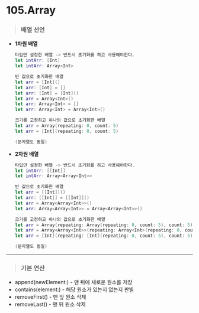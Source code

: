 # 105.Array

> ### 배열 선언
* **1차원 배열**
    ```swift
    타입만 설정한 배열 -> 반드시 초기화를 하고 사용해야한다.
    let intArr: [Int]
    let intArr: Array<Int>
    
    빈 값으로 초기화한 배열
    let arr = [Int]()
    let arr: [Int] = []
    let arr: [Int] = [Int]()
    let arr = Array<Int>()
    let arr: Array<Int> = []
    let arr: Array<Int> = Array<Int>()
    
    크기를 고정하고 하나의 값으로 초기화한 배열
    let arr = Array(repeating: 0, count: 5)
    let arr = [Int](repeating: 0, count: 5)

    (문자열도 동일)
    ```

* **2차원 배열**
    ```swift
    타입만 설정한 배열 -> 반드시 초기화를 하고 사용해야한다.
    let intArr: [[Int]]
    let intArr: Array<Array<Int>>
    
    빈 값으로 초기화한 배열
    let arr = [[Int]]()
    let arr: [[Int]] = [[Int]]()
    let arr = Array<Array<Int>>()
    let arr: Array<Array<Int>> = Array<Array<Int>>()
    
    크기를 고정하고 하나의 값으로 초기화한 배열
    let arr = Array(repeating: Array(repeating: 0, count: 5), count: 5)
    let arr = Array<Array<Int>>(repeating: Array<Int>(repeating: 0, count: 5), count: 5)
    let arr = [Int](repeating: [Int](repeating: 0, count: 5), count: 5)

    (문자열도 동일)
    ```

***

> ### 기본 연산
- append(newElement:) - 맨 뒤에 새로운 원소를 저장
- contains(element:) - 해당 원소가 있는지 없는지 판별
- removeFirst() - 맨 앞 원소 삭제
- removeLast() - 맨 뒤 원소 삭제
